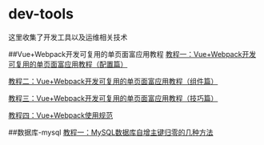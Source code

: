 # dev-tools
这里收集了开发工具以及运维相关技术

##Vue+Webpack开发可复用的单页面富应用教程
[教程一：Vue+Webpack开发可复用的单页面富应用教程（配置篇）](https://github.com/sosout/dev-tools/tree/master/vue-webpack/configure)

[教程二：Vue+Webpack开发可复用的单页面富应用教程（组件篇）](https://github.com/sosout/dev-tools/tree/master/vue-webpack/component)

[教程三：Vue+Webpack开发可复用的单页面富应用教程（技巧篇）](https://github.com/sosout/dev-tools/tree/master/vue-webpack/skill)

[教程四：Vue+Webpack使用规范](https://github.com/sosout/dev-tools/tree/master/vue-webpack/normal)

##数据库-mysql
[教程一：MySQL数据库自增主键归零的几种方法](https://github.com/sosout/dev-tools/tree/master/database/rzero)

